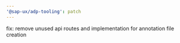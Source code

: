```yaml
---
'@sap-ux/adp-tooling': patch
---
```


fix: remove unused api routes and implementation for annotation file creation
